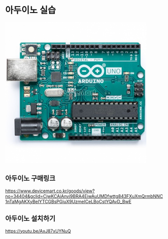 # 아두이노 실습
![screenshot](./etc/arduino_uno.png)

## 아두이노 구매링크
https://www.devicemart.co.kr/goods/view?no=34404&gclid=CjwKCAiAnvj9BRA4EiwAuUMDfwttg843FXuXmQrmbNNC1nTaMgAKXyBeIYTCGBsPGiuX9UzmeICeLBoCstYQAvD_BwE

## 아두이노 설치하기
https://youtu.be/AxJ87xUYNuQ